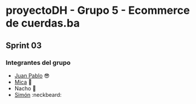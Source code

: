 # proyectoDH - Grupo 5 - Ecommerce de cuerdas.ba

## Sprint 03

### Integrantes del grupo

* [Juan Pablo](https://github.com/juampidalmo) :sunglasses:
* [Mica](https://github.com/micafreue) :raising_hand:
* Nacho :grimacing:
* [Simón](https://github.com/simonyagas) :neckbeard:


